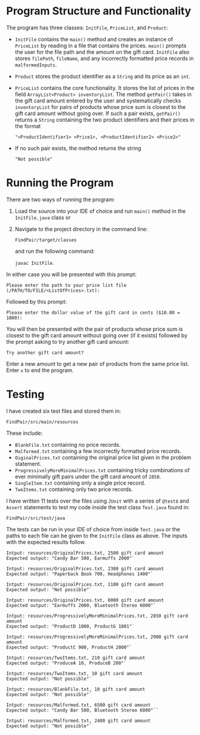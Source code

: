 # Program Structure and Functionality
The program has three classes: `InitFile`, `PriceList`, and `Product`:
- `InitFile` contains the `main()` method and creates an instance of `PriceList` by reading in a file that contains the prices. `main()` prompts the user for the file path and the amount on the gift card. `InitFile` also stores `filePath`, `fileName`, and any incorrectly formatted price records in `malformedInputs`.
- `Product` stores the product identifier as a `String` and its price as an `int`.
- `PriceList` contains the core functionality. It stores the list of prices in the field `ArrayList<Product> inventoryList`.  The method `getPair()` takes in the gift card amount entered by the user and systematically checks `inventoryList` for pairs of products whose price sum is closest to the gift card amount without going over. If such a pair exists, `getPair()` returns a `String` containing the two product identifiers and their prices in the format
 
    `"<ProductIdentifier1> <Price1>, <ProductIdentifier2> <Price2>"`
	
 - If no such pair exists, the method returns the string 
 
    `"Not possible"`

# Running the Program
There are two ways of running the program:
1)  Load the source into your IDE of choice and run `main()` method in the `InitFile.java` class or
2) Navigate to the project directory in the command line:

    `FindPair/target/classes` 

    and run the following command:

    `javac InitFile`.

In either case you will be presented with this prompt:

`Please enter the path to your price list file (/PATH/TO/FILE/<ListOfPrices>.txt): `

Followed by this prompt:

`Please enter the dollar value of the gift card in cents ($10.00 = 1000):`

You will then be presented with the pair of products whose price sum is closest to the gift card amount without going over (if it exists) followed by the prompt asking to try another gift card amount: 

`Try another gift card amount?`

Enter a new amount to get a new pair of products from the same price list. Enter `x` to end the program.

# Testing

I have created six test files and stored them in:

`FindPair/src/main/resources`

These include:
- `BlankFile.txt` containing no price records.
- `Malformed.txt` containing a few incorrectly formatted price records.
- `OiginalPrices.txt` containing the original price list given in the problem statement.
- `ProgressivelyMoreMinimalPrices.txt` containing tricky combinations of ever minimally gift pairs under the gift card amount of `2850`.
- `SingleItem.txt` containing only a single price record.
- `TwoItems.txt` containing only two price records.

I have written 11 tests over the files using `JUnit` with a series of `@test`s and `Assert` statements to test my code inside the test class `Test.java` found in:

`FindPair/src/test/java`

The tests can be run in your IDE of choice from inside `Test.java` or the paths to each file can be given to the `InitFile` class as above. The inputs with the expected results follow.

```
Intput: resources/OriginalPrices.txt, 2500 gift card amount
Expected output: "Candy Bar 500, Earmuffs 2000"`
```
 
```
Intput: resources/OriginalPrices.txt, 2300 gift card amount
Expected output: "Paperback Book 700, Headphones 1400"`
```

```
Intput: resources/OriginalPrices.txt, 1100 gift card amount
Expected output: "Not possible"`
```
 
```
Intput: resources/OriginalPrices.txt, 8000 gift card amount
Expected output: "Earmuffs 2000, Bluetooth Stereo 6000"`
```
 
```
Intput: resources/ProgressivelyMoreMinimalPrices.txt, 2850 gift card amount
Expected output: "ProductD 1000, ProductG 1801"`
```

```
Intput: resources/ProgressivelyMoreMinimalPrices.txt, 2900 gift card amount
Expected output: "ProductC 900, ProductH 2000"`
```

```
Intput: resources/TwoItems.txt, 210 gift card amount
Expected output: "ProduceA 10, ProduceB 200"`
```

```
Intput: resources/TwoItems.txt, 10 gift card amount
Expected output: "Not possible"`
```

``` 
Intput: resources/BlankFile.txt, 10 gift card amount
Expected output: "Not possible"`
```

``` 
Intput: resources/Malformed.txt, 6500 gift card amount
Expected output: "Candy Bar 500, Bluetooth Stereo 6000"``
``` 
 
``` 
Intput: resources/Malformed.txt, 2400 gift card amount
Expected output: "Not possible"`
``` 
